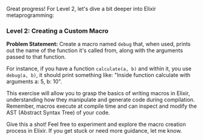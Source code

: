 Great progress! For Level 2, let's dive a bit deeper into Elixir metaprogramming:

### Level 2: Creating a Custom Macro

**Problem Statement:**
Create a macro named `debug` that, when used, prints out the name of the function it's called from, along with the arguments passed to that function.

For instance, if you have a function `calculate(a, b)` and within it, you use `debug(a, b)`, it should print something like: "Inside function calculate with arguments a: 5, b: 10".

This exercise will allow you to grasp the basics of writing macros in Elixir, understanding how they manipulate and generate code during compilation. Remember, macros execute at compile time and can inspect and modify the AST (Abstract Syntax Tree) of your code.

Give this a shot! Feel free to experiment and explore the macro creation process in Elixir. If you get stuck or need more guidance, let me know.
